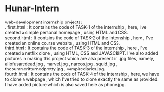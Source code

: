 # Hunar-Intern
web-development internship projects:<br> 
.
first.html : It contains the code of TASK-1 of the internship , here, I've created a simple personal homepage , using HTML and CSS.<br>
second.html : It contains the code of TASK-2 of the internship , here , I've created an online course website , using HTML and CSS.<br>
third.html : It contains the code of TASK-3 of the internship , here , I've created a netflix clone , using HTML, CSS and  JAVASCRIPT. I've also added pictures in making this project which are also present in .jpg files, namely, allofusaredead.jpg , marvel.jpg , narcos.jpg , squid.jpg , thesummeritturnedpretty.jpg , vampirediaries.jpg.<br>
fourth.html : It contains the code of TASK-4 of the internship , here, we have to clone a webpage , which I've tried to clone exactly the same as provided. I have added picture which is also saved here as phone.jpg.

